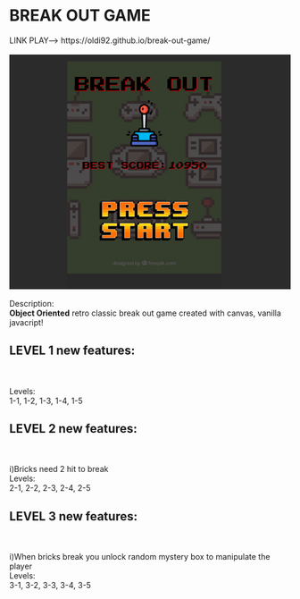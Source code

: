 <h1>BREAK OUT GAME</h1>
LINK PLAY--> https://oldi92.github.io/break-out-game/
<br/>
<br/>

<img src="./images/indexPicutre.png"/>

Description: <br/>
<strong>Object Oriented</strong> retro classic break out game created with canvas, vanilla javacript!

<h2>LEVEL 1 new features:</h2> <br/><br/>
Levels:<br/>
1-1, 1-2, 1-3, 1-4, 1-5<br/>

<h2>LEVEL 2 new features:</h2> <br/><br/>
i)Bricks need 2 hit to break<br/>
Levels:<br/>
2-1, 2-2, 2-3, 2-4, 2-5<br/>

<h2>LEVEL 3 new features:</h2> <br/><br/>
i)When bricks break you unlock random mystery box to manipulate the player<br/>
Levels:<br/>
3-1, 3-2, 3-3, 3-4, 3-5<br/>
